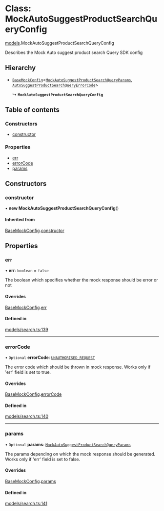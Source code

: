 # Class: MockAutoSuggestProductSearchQueryConfig

[models](../wiki/models).MockAutoSuggestProductSearchQueryConfig

Describes the Mock Auto suggest product search Query SDK config

## Hierarchy

- [`BaseMockConfig`](../wiki/models.BaseMockConfig)<[`MockAutoSuggestProductSearchQueryParams`](../wiki/models.MockAutoSuggestProductSearchQueryParams), [`AutoSuggestProductSearchQueryErrorCode`](../wiki/models.AutoSuggestProductSearchQueryErrorCode)\>

  ↳ **`MockAutoSuggestProductSearchQueryConfig`**

## Table of contents

### Constructors

- [constructor](../wiki/models.MockAutoSuggestProductSearchQueryConfig#constructor)

### Properties

- [err](../wiki/models.MockAutoSuggestProductSearchQueryConfig#err)
- [errorCode](../wiki/models.MockAutoSuggestProductSearchQueryConfig#errorcode)
- [params](../wiki/models.MockAutoSuggestProductSearchQueryConfig#params)

## Constructors

### constructor

• **new MockAutoSuggestProductSearchQueryConfig**()

#### Inherited from

[BaseMockConfig](../wiki/models.BaseMockConfig).[constructor](../wiki/models.BaseMockConfig#constructor)

## Properties

### err

• **err**: `boolean` = `false`

The boolean which specifies whether the mock response should be error or not

#### Overrides

[BaseMockConfig](../wiki/models.BaseMockConfig).[err](../wiki/models.BaseMockConfig#err)

#### Defined in

[models/search.ts:139](https://gitlab.com/baliganikhil/blackmirror-sdk/-/blob/349365c/src/models/search.ts#L139)

___

### errorCode

• `Optional` **errorCode**: [`UNAUTHORISED_REQUEST`](../wiki/models.AutoSuggestProductSearchQueryErrorCode#unauthorised_request)

The error code which should be thrown in mock response. Works only if 'err' field is set to true.

#### Overrides

[BaseMockConfig](../wiki/models.BaseMockConfig).[errorCode](../wiki/models.BaseMockConfig#errorcode)

#### Defined in

[models/search.ts:140](https://gitlab.com/baliganikhil/blackmirror-sdk/-/blob/349365c/src/models/search.ts#L140)

___

### params

• `Optional` **params**: [`MockAutoSuggestProductSearchQueryParams`](../wiki/models.MockAutoSuggestProductSearchQueryParams)

The params depending on which the mock response should be generated. Works only if 'err' field is set to false.

#### Overrides

[BaseMockConfig](../wiki/models.BaseMockConfig).[params](../wiki/models.BaseMockConfig#params)

#### Defined in

[models/search.ts:141](https://gitlab.com/baliganikhil/blackmirror-sdk/-/blob/349365c/src/models/search.ts#L141)

